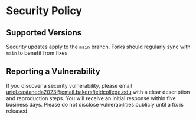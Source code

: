 # Security Policy

## Supported Versions
Security updates apply to the `main` branch. Forks should regularly sync with
`main` to benefit from fixes.

## Reporting a Vulnerability
If you discover a security vulnerability, please email
[uriel.castaneda2023@email.bakersfieldcollege.edu](mailto:uriel.castaneda2023@email.bakersfieldcollege.edu)
with a clear description and reproduction steps. You will receive an initial
response within five business days. Please do not disclose vulnerabilities
publicly until a fix is released.
